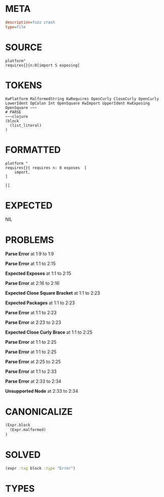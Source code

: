 # META
~~~ini
description=fuzz crash
type=file
~~~
# SOURCE
~~~roc
platform"
requires{}{n:0[import S	exposing[
~~~
# TOKENS
~~~text
KwPlatform MalformedString KwRequires OpenCurly CloseCurly OpenCurly LowerIdent OpColon Int OpenSquare KwImport UpperIdent KwExposing OpenSquare ~~~
# PARSE
~~~clojure
(block
  (list_literal)
)
~~~
# FORMATTED
~~~roc
platform "
requires{}{ requires n: 0 exposes  [
	import,
]

[]
~~~
# EXPECTED
NIL
# PROBLEMS
**Parse Error**
at 1:9 to 1:9

**Parse Error**
at 1:1 to 2:15

**Expected Exposes**
at 1:1 to 2:15

**Parse Error**
at 2:16 to 2:16

**Expected Close Square Bracket**
at 1:1 to 2:23

**Expected Packages**
at 1:1 to 2:23

**Parse Error**
at 1:1 to 2:23

**Parse Error**
at 2:23 to 2:23

**Expected Close Curly Brace**
at 1:1 to 2:25

**Parse Error**
at 1:1 to 2:25

**Parse Error**
at 1:1 to 2:25

**Parse Error**
at 2:25 to 2:25

**Parse Error**
at 1:1 to 2:33

**Parse Error**
at 2:33 to 2:34

**Unsupported Node**
at 2:33 to 2:34

# CANONICALIZE
~~~clojure
(Expr.block
  (Expr.malformed)
)
~~~
# SOLVED
~~~clojure
(expr :tag block :type "Error")
~~~
# TYPES
~~~roc
~~~
